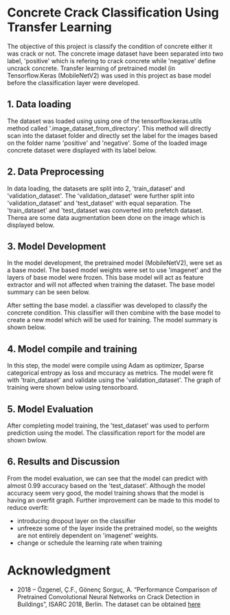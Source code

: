 # Concrete Crack Classification Using Transfer Learning
 
The objective of this project is classify the condition of concrete either it was crack or not. The concrete image dataset have been separated into two label, 'positive' which is refering to crack concrete while 'negative' define uncrack concrete. Transfer learning of pretrained model (in Tensorflow.Keras (MobileNetV2) was used in this project as base model before the classification layer were developed.

## 1. Data loading 

The dataset was loaded using using one of the tensorflow.keras.utils method called '.image_dataset_from_directory'. This method will directly scan into the dataset folder and directly set the label for the images based on the folder name 'positive' and 'negative'. Some of the loaded image concrete dataset were displayed with its label below.

## 2. Data Preprocessing

In data loading, the datasets are split into 2, 'train_dataset' and 'validation_dataset'. The 'validation_dataset' were further split into 'validation_dataset' and 'test_dataset' with equal separation. The 'train_dataset' and 'test_dataset was converted into prefetch dataset. Therea are some data augmentation been done on the image which is displayed below.

## 3. Model Development

In the model development, the pretrained model (MobileNetV2), were set as a base model. The based model weights were set to use 'imagenet' and the layers of base model were frozen. This base model will act as feature extractor and will not affected when training the dataset. The base model summary can be seen below.

After setting the base model. a classifier was developed to classify the concrete condition. This classifier will then combine with the base model to create a new model which will be used for training. The model summary is shown below.

## 4. Model compile and training

In this step, the model were compile using Adam as optimizer, Sparse categorical entropy as loss and mccuracy as metrics. The model were fit with 'train_dataset' and validate using the 'validation_dataset'. The graph of training were shown below using tensorboard.

## 5. Model Evaluation

After completing model training, the 'test_dataset' was used to perform prediction using the model. The classification report for the model are shown bwlow.

## 6. Results and Discussion

From the model evaluation, we can see that the model can predict with almost 0.99 accuracy based on the 'test_dataset'. Although the model accuracy seem very good, the model training shows that the model is having an overfit graph. Further improvement can be made to this model to reduce overfit:
  - introducing dropout layer on the classifier
  - unfreeze some of the layer inside the pretrained model, so the weights are not entirely dependent on 'imagenet' weights.
  - change or schedule the learning rate when training

# Acknowledgment

  - 2018 – Özgenel, Ç.F., Gönenç Sorguç, A. “Performance Comparison of Pretrained Convolutional Neural Networks on Crack Detection in Buildings”, ISARC 2018, Berlin. 
The dataset can be obtained [here](https://data.mendeley.com/datasets/5y9wdsg2zt/2)

